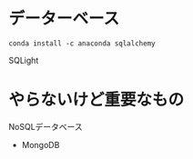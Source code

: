 # データーベース

```
conda install -c anaconda sqlalchemy
```

SQLight






# やらないけど重要なもの

NoSQLデータベース

- MongoDB
